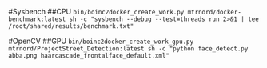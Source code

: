 #Sysbench
##CPU
`bin/boinc2docker_create_work.py mtrnord/docker-benchmark:latest sh -c "sysbench --debug --test=threads run 2>&1 | tee /root/shared/results/benchmark.txt"`

#OpenCV
##GPU
`bin/boinc2docker_create_work_gpu.py mtrnord/ProjectStreet_Detection:latest sh -c "python face_detect.py abba.png haarcascade_frontalface_default.xml"`
